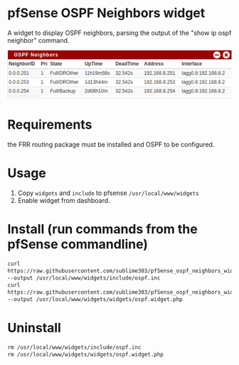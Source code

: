 # pfSense OSPF Neighbors widget

A widget to display OSPF neighbors, parsing the output of the "show ip ospf neighbor" command.

![sample picture](widget_image.png "sample picture")


# Requirements

the FRR routing package must be installed and OSPF to be configured.


# Usage

1. Copy `widgets` and `include` to pfsense `/usr/local/www/widgets`
2. Enable widget from dashboard.



# Install (run commands from the pfSense commandline)

```
curl https://raw.githubusercontent.com/sublime303/pfSense_ospf_neighbors_widget/main/include/ospf.inc --output /usr/local/www/widgets/include/ospf.inc
curl https://raw.githubusercontent.com/sublime303/pfSense_ospf_neighbors_widget/main/widgets/ospf.widget.php --output /usr/local/www/widgets/widgets/ospf.widget.php
```



# Uninstall

```
rm /usr/local/www/widgets/include/ospf.inc
rm /usr/local/www/widgets/widgets/ospf.widget.php
```
